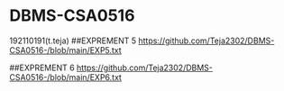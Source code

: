 # DBMS-CSA0516
192110191(t.teja)
##EXPREMENT 5
https://github.com/Teja2302/DBMS-CSA0516-/blob/main/EXP5.txt

##EXPREMENT 6 
https://github.com/Teja2302/DBMS-CSA0516-/blob/main/EXP6.txt
